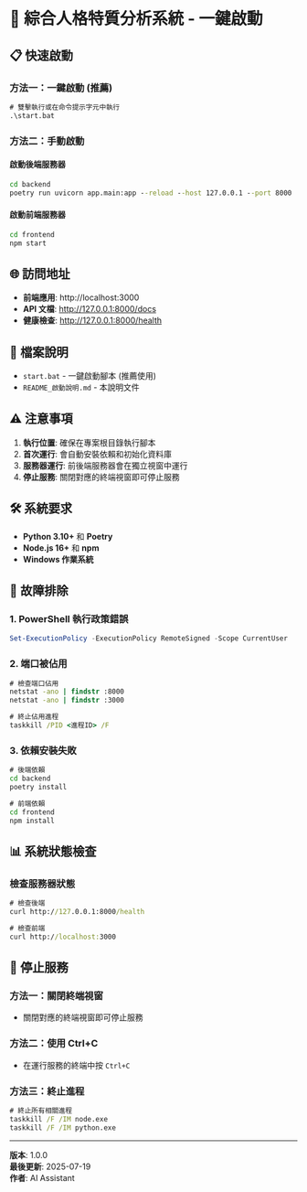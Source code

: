 # 🚀 綜合人格特質分析系統 - 一鍵啟動

## 📋 快速啟動

### 方法一：一鍵啟動 (推薦)
```cmd
# 雙擊執行或在命令提示字元中執行
.\start.bat
```

### 方法二：手動啟動

#### 啟動後端服務器
```cmd
cd backend
poetry run uvicorn app.main:app --reload --host 127.0.0.1 --port 8000
```

#### 啟動前端服務器
```cmd
cd frontend
npm start
```

## 🌐 訪問地址

- **前端應用**: http://localhost:3000
- **API 文檔**: http://127.0.0.1:8000/docs
- **健康檢查**: http://127.0.0.1:8000/health

## 📁 檔案說明

- `start.bat` - 一鍵啟動腳本 (推薦使用)
- `README_啟動說明.md` - 本說明文件

## ⚠️ 注意事項

1. **執行位置**: 確保在專案根目錄執行腳本
2. **首次運行**: 會自動安裝依賴和初始化資料庫
3. **服務器運行**: 前後端服務器會在獨立視窗中運行
4. **停止服務**: 關閉對應的終端視窗即可停止服務

## 🛠️ 系統要求

- **Python 3.10+** 和 **Poetry**
- **Node.js 16+** 和 **npm**
- **Windows 作業系統**

## 🔧 故障排除

### 1. PowerShell 執行政策錯誤
```powershell
Set-ExecutionPolicy -ExecutionPolicy RemoteSigned -Scope CurrentUser
```

### 2. 端口被佔用
```cmd
# 檢查端口佔用
netstat -ano | findstr :8000
netstat -ano | findstr :3000

# 終止佔用進程
taskkill /PID <進程ID> /F
```

### 3. 依賴安裝失敗
```cmd
# 後端依賴
cd backend
poetry install

# 前端依賴
cd frontend
npm install
```

## 📊 系統狀態檢查

### 檢查服務器狀態
```cmd
# 檢查後端
curl http://127.0.0.1:8000/health

# 檢查前端
curl http://localhost:3000
```

## 🚪 停止服務

### 方法一：關閉終端視窗
- 關閉對應的終端視窗即可停止服務

### 方法二：使用 Ctrl+C
- 在運行服務的終端中按 `Ctrl+C`

### 方法三：終止進程
```cmd
# 終止所有相關進程
taskkill /F /IM node.exe
taskkill /F /IM python.exe
```

---

**版本**: 1.0.0  
**最後更新**: 2025-07-19  
**作者**: AI Assistant 